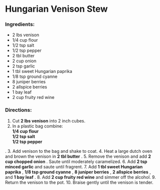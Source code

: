 # Hungarian Venison Stew 

### Ingredients: 
* 2 lbs venison
* 1/4 cup flour
* 1/2 tsp salt
* 1/2 tsp pepper
* 2 tbl butter
* 2 cup onion
* 2 tsp garlic
* 1 tbl sweet Hungarian paprika
* 1/8 tsp ground cyanne
* 8 juniper berries
* 2 allspice berries
* 1 bay leaf
* 2 cup fruity red wine

### Directions: 
1. Cut **2 lbs venison** into 2 inch cubes. 
2. In a plastic bag combine:  
**1/4 cup flour**   
**1/2 tsp salt**   
**1/2 tsp pepper**   

. 
3. Add venison to the bag and shake to coat. 
4. Heat a large dutch oven and brown the venison in **2 tbl butter** . 
5. Remove the venison and add **2 cup chopped onion** . Saute until moderately caramelized. 
6. Add **2 tsp minced garlic** and saute until fragrent. 
7. Add **1 tbl sweet Hungarian paprika** , **1/8 tsp ground cyanne** , **8 juniper berries** , **2 allspice berries** , and **1 bay leaf** . 
8. Add **2 cup fruity red wine** and simmer off the alcohol. 
9. Return the venison to the pot. 
10. Braise gently until the venison is tender. 
